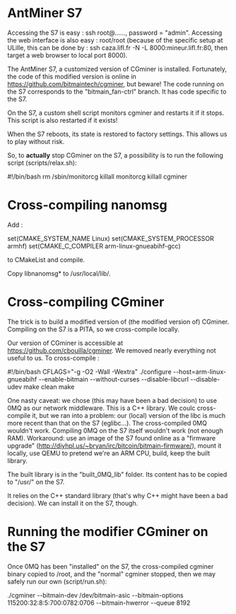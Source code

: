 AntMiner S7
===========

Accessing the S7 is easy : ssh root@......, password = "admin". Accessing the web interface is also easy : root/root (because of the specific setup at ULille, this can be done by : ssh caza.lifl.fr -N -L 8000:mineur.lifl.fr:80, then target a web browser to local port 8000).

The AntMiner S7, a customized version of CGminer is installed. Fortunately, the code of this modified version is online in https://github.com/bitmaintech/cgminer, but beware! The code running on the S7 corresponds to the "bitmain_fan-ctrl" branch. It has code specific to the S7.

On the S7, a custom shell script monitors cgminer and restarts it if it stops. This script is also restarted if it exists!

When the S7 reboots, its state is restored to factory settings. This allows us to play without risk.

So, to **actually** stop CGminer on the S7, a possibility is to run the following script (scripts/relax.sh):

#!/bin/bash
rm /sbin/monitorcg
killall monitorcg
killall cgminer


Cross-compiling nanomsg
=======================

Add :

set(CMAKE_SYSTEM_NAME Linux)
set(CMAKE_SYSTEM_PROCESSOR armhf)
set(CMAKE_C_COMPILER arm-linux-gnueabihf-gcc)

to CMakeList and compile.

Copy libnanomsg* to /usr/local/lib/.



Cross-compiling CGminer
=======================

The trick is to build a modified version of (the modified version of) CGminer. Compiling on the S7 is a PITA, so we cross-compile locally.

Our version of CGminer is accessible at https://github.com/cbouilla/cgminer. We removed nearly everything not useful to us. To cross-compile :

#!/bin/bash
CFLAGS="-g -O2 -Wall -Wextra" ./configure --host=arm-linux-gnueabihf --enable-bitmain --without-curses --disable-libcurl --disable-udev
make clean
make

One nasty caveat: we chose (this may have been a bad decision) to use 0MQ as our network middleware. This is a C++ library. We coulc cross-compile it, but we ran into a problem: our (local) version of the libc is much more recent than that on the S7 (eglibc...). The cross-compiled 0MQ wouldn't work. Compiling 0MQ on the S7 itself wouldn't work (not enough RAM). Workaround: use an image of the S7 found online as a "firmware upgrade" (http://diyhpl.us/~bryan/irc/bitcoin/bitmain-firmware/), mount it locally, use QEMU to pretend we're an ARM CPU, build, keep the built library.

The built library is in the "built_0MQ_lib" folder. Its content has to be copied to "/usr/" on the S7.

It relies on the C++ standard library (that's why C++ might have been a bad decision). We can install it on the S7, though.

Running the modifier CGminer on the S7
======================================

Once 0MQ has been "installed" on the S7, the cross-compiled cgminer binary copied to /root, and the "normal" cgminer stopped, then we may safely run our own (script/run.sh):

./cgminer --bitmain-dev /dev/bitmain-asic --bitmain-options 115200:32:8:5:700:0782:0706  --bitmain-hwerror --queue 8192